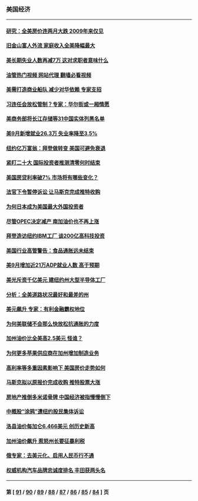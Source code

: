 ### 美国经济
---
#### [研究：全美房价连两月大跌 2009年来仅见](../../pages/ncid1078158/n13841148.md?10081645) 
#### [旧金山富人外流 家庭收入全美降幅最大](../../pages/ncid1078158/n13841232.md?10081645) 
#### [美长期失业人数再减7万 这对求职者意味什么](../../pages/ncid1078158/n13841090.md?10081645) 
#### [油管热门视频 网站代理 翻墙必看视频](http://209.222.30.114:81/youtube.html?10081645)
#### [美需打造商业船队 减少对华依赖 专家支招](../../pages/ncid1078158/n13841099.md?10081645) 
#### [习连任会放松管制？专家：华尔街或一厢情愿](../../pages/ncid1078158/n13841005.md?10081645) 
#### [美商务部将长江存储等31中国实体列黑名单](../../pages/ncid1078158/n13841004.md?10081645) 
#### [美9月新增就业26.3万 失业率降至3.5%](../../pages/ncid1078158/n13840974.md?10081645) 
#### [纽约亿万富翁：拜登做转变 美国可避免衰退](../../pages/ncid1078158/n13840921.md?10081645) 
#### [紧盯二十大  国际投资者推测清零何时结束](../../pages/ncid1078158/n13840862.md?10081645) 
#### [美国房贷利率破7% 市场将有哪些变化？](../../pages/ncid1078158/n13840444.md?10081645) 
#### [法官下令暂停诉讼 让马斯克完成推特收购](../../pages/ncid1078158/n13840344.md?10081645) 
#### [为何日本成为美国最大外国投资者](../../pages/ncid1078158/n13840352.md?10081645) 
#### [尽管OPEC决定减产 南加油价也不再上涨](../../pages/ncid1078158/n13840346.md?10081645) 
#### [拜登造访纽约IBM工厂 谈200亿高科技投资](../../pages/ncid1078158/n13840295.md?10081645) 
#### [美国行业高管警告：食品通胀远未结束](../../pages/ncid1078158/n13840115.md?10081645) 
#### [美9月增加近21万ADP就业人数 高于预期](../../pages/ncid1078158/n13839554.md?10081645) 
#### [美光斥资千亿美元 建纽约州大型半导体工厂](../../pages/ncid1078158/n13839247.md?10081645) 
#### [分析：全美道路状况最好和最差的州](../../pages/ncid1078158/n13839156.md?10081645) 
#### [美元飙升 专家：有利金融霸权地位](../../pages/ncid1078158/n13839140.md?10081645) 
#### [为何美联储不会那么快放松抗通胀的力度](../../pages/ncid1078158/n13839046.md?10081645) 
#### [加州油价比全美高2.5美元 怪谁？](../../pages/ncid1078158/n13839055.md?10081645) 
#### [为何更多苹果供应商在加州增加制造业务](../../pages/ncid1078158/n13838955.md?10081645) 
#### [高利率等多重因素影响下 美国房价走势如何](../../pages/ncid1078158/n13839043.md?10081645) 
#### [马斯克拟以原报价完成收购 推特股票大涨](../../pages/ncid1078158/n13838847.md?10081645) 
#### [房地产推倒多米诺骨牌 中国经济被指慢慢倒下](../../pages/ncid1078158/n13838727.md?10081645) 
#### [中概股“涂鸦”遭纽约股民集体诉讼](../../pages/ncid1078158/n13838379.md?10081645) 
#### [洛县油价每加仑6.466美元 创历史新高](../../pages/ncid1078158/n13838238.md?10081645) 
#### [加州油价飙升 惹怒州长要征暴利税](../../pages/ncid1078158/n13838204.md?10081645) 
#### [俄专家：去美元化、启用人民币行不通](../../pages/ncid1078158/n13837392.md?10081645) 
#### [权威机构汽车品牌忠诚度排名 丰田获两头名](../../pages/ncid1078158/n13836510.md?10081645) 

---
#### 第 [ [91](./91.md?10081645) / [90](./90.md?10081645) / [89](./89.md?10081645) / [88](./88.md?10081645) / [87](./87.md?10081645) / [86](./86.md?10081645) / [85](./85.md?10081645) / [84](./84.md?10081645) ] 页

